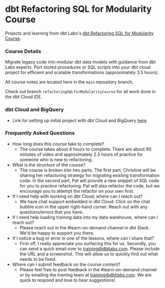 # dbt Refactoring SQL for Modularity Course

Projects and learning from dbt Labs's [dbt Refactoring SQL for Modularity Course](https://learn.getdbt.com/courses/refactoring-sql-for-modularity).

### Course Details

Migrate legacy code into modular dbt data models with guidance from dbt Labs experts. Port stored procedures or SQL scripts into your dbt cloud project for efficient and scalable transformations (approximately 3.5 hours).

All course notes are located here in the `main` repository branch.

Check out branch `refactoringSQLforModularityCourse` for all work done in the dbt Cloud IDE.

### dbt Cloud and BigQuery
- Link for setting up initial project with dbt Cloud and BigQuery [here](https://docs.getdbt.com/guides/bigquery?step=1)

### Frequently Asked Questions
- How long does this course take to complete?
  - The course takes about 4 hours to complete. There are about 90 minutes of video and approximately 2.5 hours of practice for someone who is new to refactoring.
- What is the structure of the course?
  - The course is broken into two parts. The first part, Christine will be sharing her refactoring strategy for migrating existing transformation code. In the second part, Pat will provide a new snippet of SQL code for you to practice refactoring. Pat will also refactor the code, but we encourage you to attempt the refactor on your own first.
- If I need help with working on dbt Cloud, where can I reach out?
  - We have chat support embedded in dbt Cloud. Click on the chat bubble icon in the upper right-hand corner. Reach out with any questions/errors that you have.
- If I need help loading training data into my data warehouse, where can I reach out?
  - Please reach out in the #learn-on-demand channel in dbt Slack. We'd be happy to support you there.
- If I notice a bug or error in one of the lessons, where can I share that?
  - First off, I really appreciate you surfacing this for us. Secondly, you can send a quick email over to training@dbtlabs.com. Please include the URL and a screenshot. This will allow us to quickly find out what needs to be fixed.
- Where can I submit feedback on the course content?
  - Please feel free to post feedback in the #learn-on-demand channel or by emailing the training team at training@dbtlabs.com. We are quick to respond and love to hear suggestions!